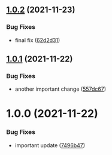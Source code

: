 ## [1.0.2](https://github.com/Vadimskyi/com.vadimskyi.androidnativeutils/compare/v1.0.1...v1.0.2) (2021-11-23)


### Bug Fixes

* final fix ([62d2d31](https://github.com/Vadimskyi/com.vadimskyi.androidnativeutils/commit/62d2d310a057fd3e05cbff5a5afd03f7111ecb8a))

## [1.0.1](https://github.com/Vadimskyi/com.vadimskyi.androidnativeutils/compare/v1.0.0...v1.0.1) (2021-11-22)


### Bug Fixes

* another important change ([557dc67](https://github.com/Vadimskyi/com.vadimskyi.androidnativeutils/commit/557dc67b3766deecaf3c75423b49b6211d33ea7e))

# 1.0.0 (2021-11-22)


### Bug Fixes

* important update ([7496b47](https://github.com/Vadimskyi/com.vadimskyi.androidnativeutils/commit/7496b47c1aa4140f77587805fbb0f693d0106412))
